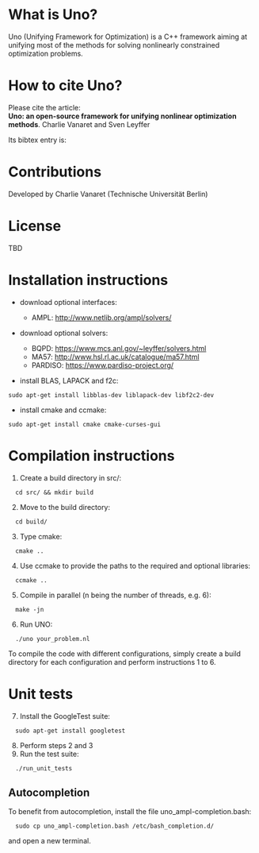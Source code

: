 # What is Uno?
Uno (Unifying Framework for Optimization) is a C++ framework aiming at unifying most of the methods for solving nonlinearly constrained optimization problems.

# How to cite Uno?

Please cite the article:  
**Uno: an open-source framework for unifying nonlinear optimization methods**. Charlie Vanaret and Sven Leyffer

Its bibtex entry is:  

# Contributions

Developed by Charlie Vanaret (Technische Universität Berlin)

# License

TBD

# Installation instructions

* download optional interfaces:
    * AMPL: http://www.netlib.org/ampl/solvers/

* download optional solvers:
    * BQPD: https://www.mcs.anl.gov/~leyffer/solvers.html
    * MA57: http://www.hsl.rl.ac.uk/catalogue/ma57.html
    * PARDISO: https://www.pardiso-project.org/

* install BLAS, LAPACK and f2c:
```
sudo apt-get install libblas-dev liblapack-dev libf2c2-dev
```
* install cmake and ccmake:
```
sudo apt-get install cmake cmake-curses-gui
```

# Compilation instructions
1. Create a build directory in src/:
```
  cd src/ && mkdir build
```
2. Move to the build directory:
```
  cd build/
```
3. Type cmake:
```
  cmake ..
```
4. Use ccmake to provide the paths to the required and optional libraries:
```
  ccmake ..
```
5. Compile in parallel (n being the number of threads, e.g. 6):
```
  make -jn
```
6. Run UNO:
```
  ./uno your_problem.nl
```

To compile the code with different configurations, simply create a build directory for each configuration and perform instructions 1 to 6.

# Unit tests
7. Install the GoogleTest suite:
```
  sudo apt-get install googletest
```
8. Perform steps 2 and 3
9. Run the test suite:
```
  ./run_unit_tests
```

## Autocompletion
To benefit from autocompletion, install the file uno_ampl-completion.bash:
```
  sudo cp uno_ampl-completion.bash /etc/bash_completion.d/
```
and open a new terminal.
